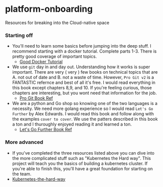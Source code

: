 # platform-onboarding

Resources for breaking into the Cloud-native space

### Starting off

- You'll need to learn some basics before jumping into the deep stuff. I recommend starting with a docker tutorial. Complete parts 1-3. There is pretty good coverage of important topics.
  - [Good Docker Tutorial](https://devopswithdocker.com/part-3/section-1)
- We use `git` day in and day out. Understanding how it works is super important. There are very ( very ) few books on technical topics that are A. not out of date and B. not a waste of time. However, `Pro Git v2` is a FANTASTIC refernce and best of all it's free. I would read everything in this book except chapters 8,9, and 10. If you're feeling curious, those chapters are interesting, but you wont need that information for the job.
  - [Pro Git Book Ref](https://git-scm.com/book/en/v2)
- We are a python and Go shop so knowing one of the two languages is a necessity. We need more golang experience so I would read `Let's Go Further` by Alex Edwards. I would read this book and follow along with the examples `cover to cover`. We use the patters described in this book a ton and I thuroughly enjoyed reading it and learned a ton.
  - [Let's Go Further Book Ref](https://lets-go-further.alexedwards.net/#packages)

### More advanced

- If you've completed the three resources listed above you can dive into the more complicated stuff such as "Kubernetes the Hard way". This project will teach you the basics of building a kubernetes cluster. If you're able to finish this, you'll have a great foundation for starting on the team.
- [Kubernetes-the-hard-way](https://github.com/kelseyhightower/kubernetes-the-hard-way)
